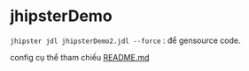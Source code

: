 # jhipsterDemo
`jhipster jdl jhipsterDemo2.jdl --force` : để gensource code.

config cụ thể tham chiếu [README.md](./README2.md)
